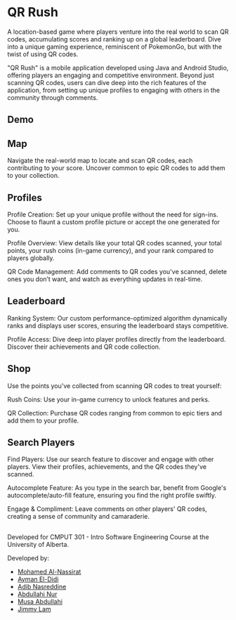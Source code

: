# QR Rush
A location-based game where players venture into the real world to scan QR codes, accumulating scores and ranking up on a global leaderboard. Dive into a unique gaming experience, reminiscent of PokemonGo, but with the twist of using QR codes.

"QR Rush" is a mobile application developed using Java and Android Studio, offering players an engaging and competitive environment. Beyond just scanning QR codes, users can dive deep into the rich features of the application, from setting up unique profiles to engaging with others in the community through comments.


## Demo



## Map

Navigate the real-world map to locate and scan QR codes, each contributing to your score. Uncover common to epic QR codes to add them to your collection.

## Profiles

Profile Creation: Set up your unique profile without the need for sign-ins. Choose to flaunt a custom profile picture or accept the one generated for you.

Profile Overview: View details like your total QR codes scanned, your total points, your rush coins (in-game currency), and your rank compared to players globally.    

QR Code Management: Add comments to QR codes you've scanned, delete ones you don’t want, and watch as everything updates in real-time.

## Leaderboard

Ranking System: Our custom performance-optimized algorithm dynamically ranks and displays user scores, ensuring the leaderboard stays competitive.

Profile Access: Dive deep into player profiles directly from the leaderboard. Discover their achievements and QR code collection.

## Shop

Use the points you've collected from scanning QR codes to treat yourself:

Rush Coins: Use your in-game currency to unlock features and perks.

QR Collection: Purchase QR codes ranging from common to epic tiers and add them to your profile.
## Search Players

Find Players: Use our search feature to discover and engage with other players. View their profiles, achievements, and the QR codes they've scanned.
    
Autocomplete Feature: As you type in the search bar, benefit from Google's autocomplete/auto-fill feature, ensuring you find the right profile swiftly.

Engage & Compliment: Leave comments on other players' QR codes, creating a sense of community and camaraderie.


## 

Developed for CMPUT 301 - Intro Software Engineering Course at the University of Alberta.

Developed by:
- [Mohamed Al-Nassirat]()
- [Ayman El-Didi]()
- [Adib Nasreddine]()
- [Abdullahi Nur]()
- [Musa Abdullahi]()
- [Jimmy Lam]()